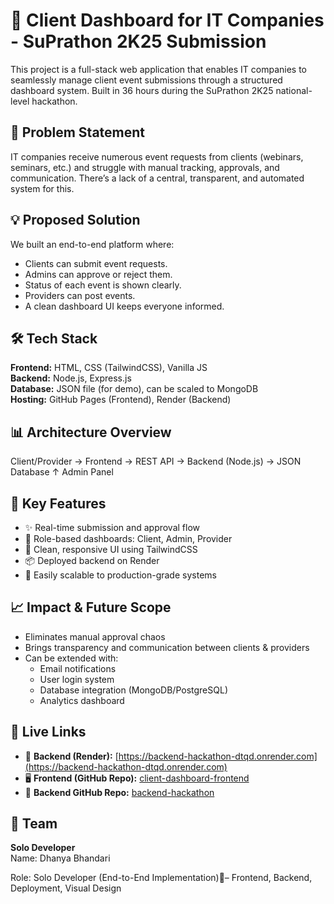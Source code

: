 # 🧩 Client Dashboard for IT Companies - SuPrathon 2K25 Submission

This project is a full-stack web application that enables IT companies to seamlessly manage client event submissions through a structured dashboard system. Built in 36 hours during the SuPrathon 2K25 national-level hackathon.

## 🚀 Problem Statement

IT companies receive numerous event requests from clients (webinars, seminars, etc.) and struggle with manual tracking, approvals, and communication. There’s a lack of a central, transparent, and automated system for this.

## 💡 Proposed Solution

We built an end-to-end platform where:
- Clients can submit event requests.
- Admins can approve or reject them.
- Status of each event is shown clearly.
- Providers can post events.
- A clean dashboard UI keeps everyone informed.

## 🛠️ Tech Stack

**Frontend:** HTML, CSS (TailwindCSS), Vanilla JS  
**Backend:** Node.js, Express.js  
**Database:** JSON file (for demo), can be scaled to MongoDB  
**Hosting:** GitHub Pages (Frontend), Render (Backend)

## 📊 Architecture Overview
Client/Provider → Frontend → REST API → Backend (Node.js) → JSON Database
↑
Admin Panel


## 🌟 Key Features

- ✨ Real-time submission and approval flow
- 🔐 Role-based dashboards: Client, Admin, Provider
- 🎨 Clean, responsive UI using TailwindCSS
- 📦 Deployed backend on Render
- 📁 Easily scalable to production-grade systems

## 📈 Impact & Future Scope

- Eliminates manual approval chaos
- Brings transparency and communication between clients & providers
- Can be extended with:
  - Email notifications
  - User login system
  - Database integration (MongoDB/PostgreSQL)
  - Analytics dashboard

## 🔗 Live Links

- 🔧 **Backend (Render):** [https://backend-hackathon-dtqd.onrender.com](https://backend-hackathon-dtqd.onrender.com)
- 🖥️ **Frontend (GitHub Repo):** [client-dashboard-frontend](https://github.com/DHANYA305/client-dashboard-frontend)
- 🧠 **Backend GitHub Repo:** [backend-hackathon](https://github.com/DHANYA305/backend-hackathon)

## 👤 Team

**Solo Developer**  
Name: Dhanya Bhandari

Role: Solo Developer (End-to-End Implementation)– Frontend, Backend, Deployment, Visual Design

